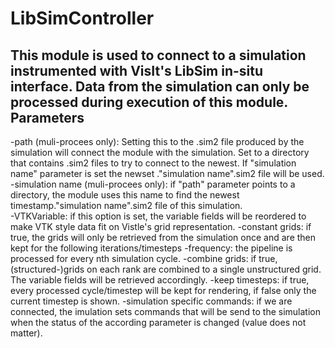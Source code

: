 LibSimController
=====================================================
This module is used to connect to a simulation instrumented with VisIt's LibSim in-situ interface.
Data from the simulation can only be processed during execution of this module.
Parameters
----------
-path (muli-procees only): 
	Setting this to the .sim2 file produced by the simulation will connect the module with the simulation.
	Set to a directory that contains .sim2 files to try to connect to the newest. If "simulation name" parameter is set the newset ."simulation name".sim2 file will be used.
-simulation name (muli-procees only):
	if "path" parameter points to a directory, the module uses this name to find the newest timestamp."simulation name".sim2 file of this simulation.  
-VTKVariable:
	if this option is set, the variable fields will be reordered to make VTK style data fit on Vistle's grid representation.
-constant grids:
	if true, the grids will only be retrieved from the simulation once and are then kept for the following iterations/timesteps
-frequency:
	the pipeline is processed for every nth simulation cycle.
-combine grids:
	if true, (structured-)grids on each rank are combined to a single unstructured grid. The variable fields will be retrieved accordingly.
-keep timesteps:
	if true, every processed cycle/timestep will be kept for rendering, if false only the current timestep is shown.
-simulation specific commands:
	if we are connected, the imulation sets commands that will be send to the simulation when the status of the according parameter is changed (value does not matter).
	
